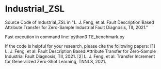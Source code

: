 # Industrial_ZSL
Source Code of Industrial_ZSL in "L. J. Feng, et al. Fault Description Based Attribute Transfer for Zero-Sample Industrial Fault Diagnosis, TII, 2021."

Fast execution in command line:
python3 TE_benchmark.py    

If the code is helpful for your research, please cite the following papers: 
[1] L. J. Feng, et al. Fault Description Based Attribute Transfer for Zero-Sample Industrial Fault Diagnosis, TII, 2021.
[2] L. J. Feng, et al. Transfer Increment for Generalized Zero-Shot Learning, TNNLS, 2021.
